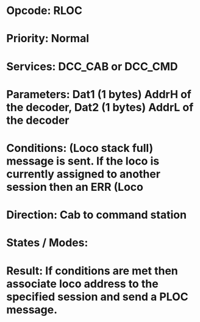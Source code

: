 # Opcode: RLOC
# Priority: Normal
# Services: DCC_CAB or DCC_CMD
# Parameters: Dat1 (1 bytes) AddrH of the decoder, Dat2 (1 bytes) AddrL of the decoder
# Conditions: (Loco stack full) message is sent. If the loco is currently assigned to another session then an ERR (Loco
# Direction: Cab to command station
# States / Modes: 
# Result: If conditions are met then associate loco address to the specified session and send a PLOC message.